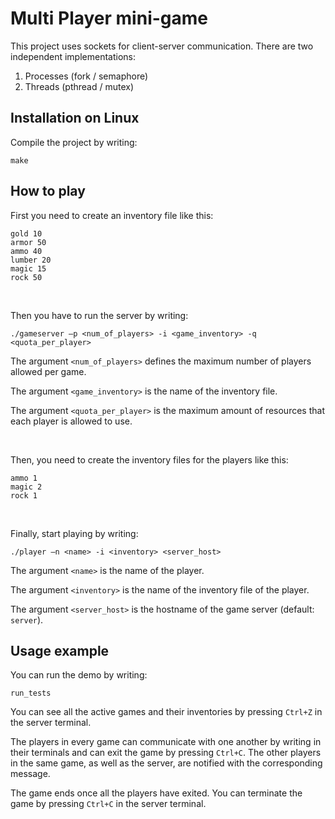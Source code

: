 # Multi Player mini-game

This project uses sockets for client-server communication. There are two independent implementations:
1. Processes (fork / semaphore)
2. Threads (pthread / mutex)

## Installation on Linux

Compile the project by writing:
```
make
```

## How to play

First you need to create an inventory file like this:

```
gold 10
armor 50
ammo 40
lumber 20
magic 15
rock 50
```
<br>

Then you have to run the server by writing:

```
./gameserver –p <num_of_players> -i <game_inventory> -q <quota_per_player>
```

The argument `<num_of_players>` defines the maximum number of players allowed per game.

The argument `<game_inventory>` is the name of the inventory file.

The argument `<quota_per_player>` is the maximum amount of resources that each player is allowed to use.

<br>

Then, you need to create the inventory files for the players like this:
```
ammo 1
magic 2
rock 1
```

<br>

Finally, start playing by writing:

```
./player –n <name> -i <inventory> <server_host>
```

The argument `<name>` is the name of the player.

The argument `<inventory>` is the name of the inventory file of the player.

The argument `<server_host>` is the hostname of the game server (default: `server`).


## Usage example

You can run the demo by writing:
```
run_tests
```

You can see all the active games and their inventories by pressing `Ctrl+Z` in the server terminal.

The players in every game can communicate with one another by writing in their terminals and can exit the game by pressing `Ctrl+C`.
The other players in the same game, as well as the server, are notified with the corresponding message.

The game ends once all the players have exited. You can terminate the game by pressing `Ctrl+C` in the server terminal.
